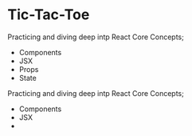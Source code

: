 # Tic-Tac-Toe

Practicing and diving deep intp React Core Concepts; 
- Components
- JSX
- Props
- State


Practicing and diving deep intp React Core Concepts; 
- Components
- JSX
- 





